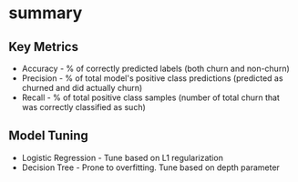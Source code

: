 # summary

## Key Metrics

* Accuracy - % of correctly predicted labels (both churn and non-churn)
* Precision - % of total model's positive class predictions (predicted as churned and did actually churn)
* Recall - % of total positive class samples (number of total churn that was correctly classified as such)

## Model Tuning

* Logistic Regression - Tune based on L1 regularization
* Decision Tree - Prone to overfitting. Tune based on depth parameter